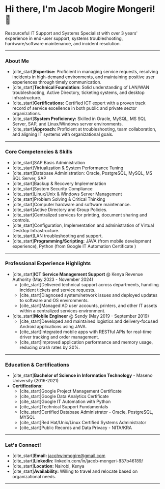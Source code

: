# Hi there, I'm Jacob Mogire Mongeri! 👋

Resourceful IT Support and Systems Specialist with over 3 years' experience in end-user support, systems troubleshooting, hardware/software maintenance, and incident resolution.

---

### About Me

* [cite_start]**Expertise:** Proficient in managing service requests, resolving incidents in high-demand environments, and maintaining positive user experiences through timely communication.
* [cite_start]**Technical Foundation:** Solid understanding of LAN/WAN troubleshooting, Active Directory, ticketing systems, and desktop infrastructure.
* [cite_start]**Certifications:** Certified ICT expert with a proven track record of service excellence in both public and private sector organizations.
* [cite_start]**System Proficiency:** Skilled in Oracle, MySQL, MS SQL Server, SAP, and Linux/Windows server environments.
* [cite_start]**Approach:** Proficient at troubleshooting, team collaboration, and aligning IT systems with organizational goals.

---

### Core Competencies & Skills

* [cite_start]SAP Basis Administration 
* [cite_start]Virtualization & System Performance Tuning 
* [cite_start]Database Administration: Oracle, PostgreSQL, MySQL, MS SQL Server, SAP 
* [cite_start]Backup & Recovery Implementation 
* [cite_start]System Security Compliance 
* [cite_start]Linux/Unix & Windows Server Management 
* [cite_start]Problem Solving & Critical Thinking 
* [cite_start]Computer hardware and software maintenance.
* [cite_start]Active Directory and Group Policies.
* [cite_start]Centralized services for printing, document sharing and controls.
* [cite_start]Configuration, Implementation and administration of Virtual Desktop Infrastructure.
* [cite_start]LAN troubleshooting and support.
* [cite_start]**Programming/Scripting:** JAVA (from mobile development experience), Python (from Google IT Automation Certificate )

---

### Professional Experience Highlights

* [cite_start]**ICT Service Management Support** @ Kenya Revenue Authority (May 2023 - November 2024) 
    * [cite_start]Delivered technical support across departments, handling incident tickets and service requests.
    * [cite_start]Diagnosed system/network issues and deployed updates to software and OS environments.
    * [cite_start]Managed AD user accounts, printers, and other IT assets within a centralized services environment.
* [cite_start]**Mobile Engineer** @ Sendy (May 2019 - September 2019) 
    * [cite_start]Developed and maintained logistics and delivery-focused Android applications using JAVA.
    * [cite_start]Integrated mobile apps with RESTful APIs for real-time driver tracking and order management.
    * [cite_start]Improved application performance and memory usage, reducing crash rates by 30%.

---

### Education & Certifications

* [cite_start]**Bachelor of Science in Information Technology** - Maseno University (2016-2021) 
* **Certifications:**
    * [cite_start]Google Project Management Certificate 
    * [cite_start]Google Data Analytics Certificate 
    * [cite_start]Google IT Automation with Python 
    * [cite_start]Technical Support Fundamentals 
    * [cite_start]Certified Database Administrator - Oracle, PostgreSQL, MYSQL 
    * [cite_start]Red Hat/Unix/Linux Certified Systems Administrator 
    * [cite_start]Public Records and Data Privacy - NITA/KRA 

---

### Let's Connect!

* [cite_start]**Email:** jacohwinmogire@gmail.com 
* [cite_start]**LinkedIn:** linkedin.com/in/jacob-mongeri-837b46189/
* [cite_start]**Location:** Nairobi, Kenya 
* [cite_start]**Availability:** Willing to travel and relocate based on organizational needs.

---
